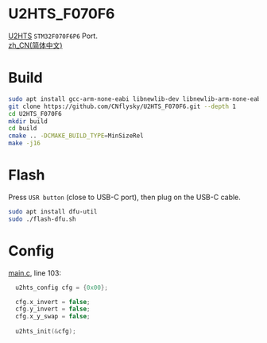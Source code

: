 # U2HTS_F070F6
 [U2HTS](https://github.com/CNflysky/U2HTS) `STM32F070F6P6` Port.  
[zh_CN(简体中文)](./README_zh.md)

# Build
```bash
sudo apt install gcc-arm-none-eabi libnewlib-dev libnewlib-arm-none-eabi make cmake
git clone https://github.com/CNflysky/U2HTS_F070F6.git --depth 1
cd U2HTS_F070F6
mkdir build
cd build
cmake .. -DCMAKE_BUILD_TYPE=MinSizeRel
make -j16
```

# Flash
Press `USR button` (close to USB-C port), then plug on the USB-C cable.
```bash
sudo apt install dfu-util
sudo ./flash-dfu.sh
```

# Config
[main.c](./Core/Src/main.c), line 103:
```c
  u2hts_config cfg = {0x00};

  cfg.x_invert = false;
  cfg.y_invert = false;
  cfg.x_y_swap = false;
  
  u2hts_init(&cfg);
```